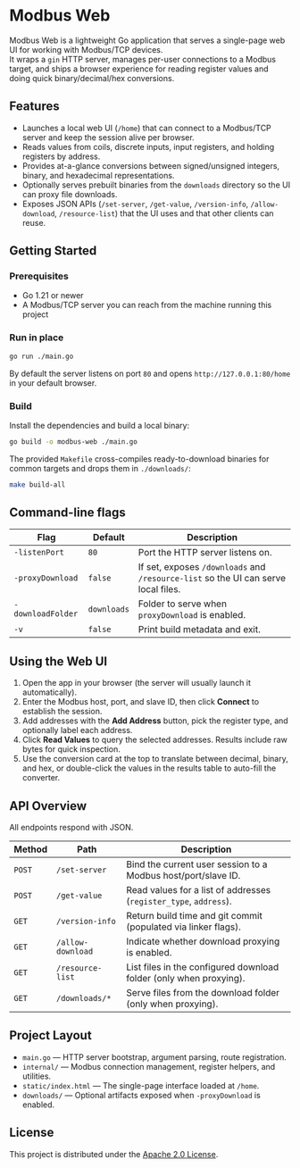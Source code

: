 # Modbus Web

Modbus Web is a lightweight Go application that serves a single-page web UI for working with Modbus/TCP devices.  
It wraps a `gin` HTTP server, manages per-user connections to a Modbus target, and ships a browser experience for
reading register values and doing quick binary/decimal/hex conversions.

## Features
- Launches a local web UI (`/home`) that can connect to a Modbus/TCP server and keep the session alive per browser.
- Reads values from coils, discrete inputs, input registers, and holding registers by address.
- Provides at-a-glance conversions between signed/unsigned integers, binary, and hexadecimal representations.
- Optionally serves prebuilt binaries from the `downloads` directory so the UI can proxy file downloads.
- Exposes JSON APIs (`/set-server`, `/get-value`, `/version-info`, `/allow-download`, `/resource-list`) that the UI uses and that other clients can reuse.

## Getting Started

### Prerequisites
- Go 1.21 or newer
- A Modbus/TCP server you can reach from the machine running this project

### Run in place
```bash
go run ./main.go
```

By default the server listens on port `80` and opens `http://127.0.0.1:80/home` in your default browser.

### Build

Install the dependencies and build a local binary:
```bash
go build -o modbus-web ./main.go
```

The provided `Makefile` cross-compiles ready-to-download binaries for common targets and drops them in `./downloads/`:
```bash
make build-all
```

## Command-line flags

| Flag | Default | Description |
| ---- | ------- | ----------- |
| `-listenPort` | `80` | Port the HTTP server listens on. |
| `-proxyDownload` | `false` | If set, exposes `/downloads` and `/resource-list` so the UI can serve local files. |
| `-downloadFolder` | `downloads` | Folder to serve when `proxyDownload` is enabled. |
| `-v` | `false` | Print build metadata and exit. |

## Using the Web UI

1. Open the app in your browser (the server will usually launch it automatically).
2. Enter the Modbus host, port, and slave ID, then click **Connect** to establish the session.
3. Add addresses with the **Add Address** button, pick the register type, and optionally label each address.
4. Click **Read Values** to query the selected addresses. Results include raw bytes for quick inspection.
5. Use the conversion card at the top to translate between decimal, binary, and hex, or double-click the values in the results table to auto-fill the converter.

## API Overview

All endpoints respond with JSON.

| Method | Path | Description |
| ------ | ---- | ----------- |
| `POST` | `/set-server` | Bind the current user session to a Modbus host/port/slave ID. |
| `POST` | `/get-value` | Read values for a list of addresses (`register_type`, `address`). |
| `GET` | `/version-info` | Return build time and git commit (populated via linker flags). |
| `GET` | `/allow-download` | Indicate whether download proxying is enabled. |
| `GET` | `/resource-list` | List files in the configured download folder (only when proxying). |
| `GET` | `/downloads/*` | Serve files from the download folder (only when proxying). |

## Project Layout

- `main.go` — HTTP server bootstrap, argument parsing, route registration.
- `internal/` — Modbus connection management, register helpers, and utilities.
- `static/index.html` — The single-page interface loaded at `/home`.
- `downloads/` — Optional artifacts exposed when `-proxyDownload` is enabled.

## License

This project is distributed under the [Apache 2.0 License](LICENSE).
